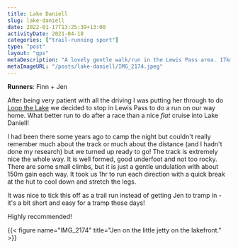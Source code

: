```yaml
---
title: Lake Daniell
slug: lake-daniell
date: 2022-01-17T13:25:39+13:00
activityDate: 2021-04-18
categories: ["trail-running sport"]
type: "post"
layout: "gps"
metaDescription: "A lovely gentle walk/run in the Lewis Pass area. 17km return with ~330m vert. on the round trip!"
metaImageURL: "/posts/lake-daniell/IMG_2174.jpeg"
---
```


__Runners__: Finn + Jen

After being very patient with all the driving I was putting her through to do [Loop the Lake](/posts/loop-the-lake-2021) we decided to stop in Lewis Pass to do a run on our way home. What better run to do after a race than a nice _flat_ cruise into Lake Daniell!

I had been there some years ago to camp the night but couldn't really remember much about the track or much about the distance (and I hadn't done my research) but we turned up ready to go! The track is extremely nice the whole way. It is well formed, good underfoot and not too rocky. There are some small climbs, but it is just a gentle undulation with about 150m gain each way. It took us 1hr to run each direction with a quick break at the hut to cool down and stretch the legs.

It was nice to tick this off as a trail run instead of getting Jen to tramp in - it's a bit short and easy for a tramp these days!

Highly recommended!

{{< figure name="IMG_2174" title="Jen on the little jetty on the lakefront." >}}
